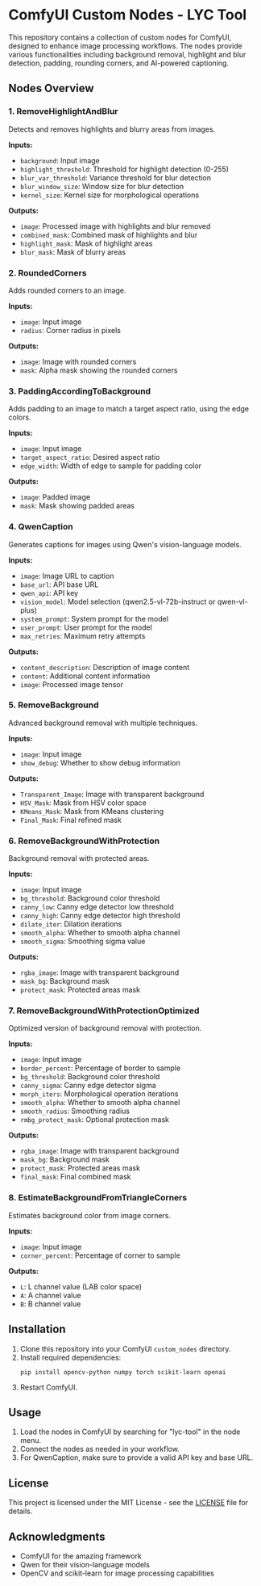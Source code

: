 # ComfyUI Custom Nodes - LYC Tool

This repository contains a collection of custom nodes for ComfyUI, designed to enhance image processing workflows. The nodes provide various functionalities including background removal, highlight and blur detection, padding, rounding corners, and AI-powered captioning.

## Nodes Overview

### 1. RemoveHighlightAndBlur
Detects and removes highlights and blurry areas from images.

**Inputs:**
- `background`: Input image
- `highlight_threshold`: Threshold for highlight detection (0-255)
- `blur_var_threshold`: Variance threshold for blur detection
- `blur_window_size`: Window size for blur detection
- `kernel_size`: Kernel size for morphological operations

**Outputs:**
- `image`: Processed image with highlights and blur removed
- `combined_mask`: Combined mask of highlights and blur
- `highlight_mask`: Mask of highlight areas
- `blur_mask`: Mask of blurry areas

### 2. RoundedCorners
Adds rounded corners to an image.

**Inputs:**
- `image`: Input image
- `radius`: Corner radius in pixels

**Outputs:**
- `image`: Image with rounded corners
- `mask`: Alpha mask showing the rounded corners

### 3. PaddingAccordingToBackground
Adds padding to an image to match a target aspect ratio, using the edge colors.

**Inputs:**
- `image`: Input image
- `target_aspect_ratio`: Desired aspect ratio
- `edge_width`: Width of edge to sample for padding color

**Outputs:**
- `image`: Padded image
- `mask`: Mask showing padded areas

### 4. QwenCaption
Generates captions for images using Qwen's vision-language models.

**Inputs:**
- `image`: Image URL to caption
- `base_url`: API base URL
- `qwen_api`: API key
- `vision_model`: Model selection (qwen2.5-vl-72b-instruct or qwen-vl-plus)
- `system_prompt`: System prompt for the model
- `user_prompt`: User prompt for the model
- `max_retries`: Maximum retry attempts

**Outputs:**
- `content_description`: Description of image content
- `content`: Additional content information
- `image`: Processed image tensor

### 5. RemoveBackground
Advanced background removal with multiple techniques.

**Inputs:**
- `image`: Input image
- `show_debug`: Whether to show debug information

**Outputs:**
- `Transparent_Image`: Image with transparent background
- `HSV_Mask`: Mask from HSV color space
- `KMeans_Mask`: Mask from KMeans clustering
- `Final_Mask`: Final refined mask

### 6. RemoveBackgroundWithProtection
Background removal with protected areas.

**Inputs:**
- `image`: Input image
- `bg_threshold`: Background color threshold
- `canny_low`: Canny edge detector low threshold
- `canny_high`: Canny edge detector high threshold
- `dilate_iter`: Dilation iterations
- `smooth_alpha`: Whether to smooth alpha channel
- `smooth_sigma`: Smoothing sigma value

**Outputs:**
- `rgba_image`: Image with transparent background
- `mask_bg`: Background mask
- `protect_mask`: Protected areas mask

### 7. RemoveBackgroundWithProtectionOptimized
Optimized version of background removal with protection.

**Inputs:**
- `image`: Input image
- `border_percent`: Percentage of border to sample
- `bg_threshold`: Background color threshold
- `canny_sigma`: Canny edge detector sigma
- `morph_iters`: Morphological operation iterations
- `smooth_alpha`: Whether to smooth alpha channel
- `smooth_radius`: Smoothing radius
- `rmbg_protect_mask`: Optional protection mask

**Outputs:**
- `rgba_image`: Image with transparent background
- `mask_bg`: Background mask
- `protect_mask`: Protected areas mask
- `final_mask`: Final combined mask

### 8. EstimateBackgroundFromTriangleCorners
Estimates background color from image corners.

**Inputs:**
- `image`: Input image
- `corner_percent`: Percentage of corner to sample

**Outputs:**
- `L`: L channel value (LAB color space)
- `A`: A channel value
- `B`: B channel value

## Installation

1. Clone this repository into your ComfyUI `custom_nodes` directory.
2. Install required dependencies:
   ```
   pip install opencv-python numpy torch scikit-learn openai
   ```
3. Restart ComfyUI.

## Usage

1. Load the nodes in ComfyUI by searching for "lyc-tool" in the node menu.
2. Connect the nodes as needed in your workflow.
3. For QwenCaption, make sure to provide a valid API key and base URL.

## License

This project is licensed under the MIT License - see the [LICENSE](LICENSE) file for details.

## Acknowledgments

- ComfyUI for the amazing framework
- Qwen for their vision-language models
- OpenCV and scikit-learn for image processing capabilities
